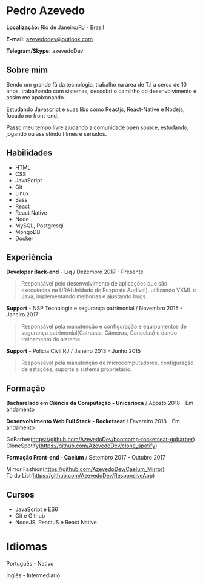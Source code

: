 # Pedro Azevedo

**Localização:** Rio de Janeiro/RJ - Brasil

**E-mail:** azevedodev@outlook.com

**Telegram/Skype:** azevedoDev

## Sobre mim

Sendo um grande fã da tecnologia, trabalho na área de T.I a cerca de
10 anos, trabalhando com sistemas, descobri o caminho do desenvolvimento
e assim me apaixonando.

Estudando Javascript e suas libs como Reactjs, React-Native e Nodejs, focado no front-end.

Passo meu tempo livre ajudando a comunidade open source, estudando, jogando ou assistindo filmes e seriados.

## Habilidades

- HTML
- CSS
- JavaScript
- Git
- Linux
- Sass
- React
- React Native
- Node
- MySQL, Postgresql
- MongoDB
- Docker

## Experiência

**Developer Back-end** - Liq / Dezembro 2017 - Presente

> Responsável pelo desenvolvimento de aplicações que são executadas na URA(Unidade de Resposta Audível), utilizando VXML e Java, implementando melhorias e ajustando bugs.

**Support** - NSP Tecnologia e segurança patrimonial / Novembro 2015 - Janeiro 2017

> Responsável pela manutenção e configuração e equipamentos de segurança patrimonial(Catracas, Câmeras, Cancelas) e dando treinamento do sistema.

**Support** - Polícia Civil RJ / Janeiro 2013 - Junho 2015

> Responsável pela manutenção de microcomputadores, configuração de estações, suporte a sistema proprietário.

## Formação

**Bacharelado em Ciência da Computação - Unicarioca** / Agosto 2018 - Em andamento

**Desenvolvimento Web Full Stack - Rocketseat** / Fevereiro 2018 - Em andamento

GoBarber(https://github.com/AzevedoDev/bootcamp-rocketseat-gobarber)
CloneSpotify(https://github.com/AzevedoDev/clone_spotify)

**Formação Front-end - Caelum** / Setembro 2017 - Outubro 2017

Mirror Fashion(https://github.com/AzevedoDev/Caelum_Mirror)</br>
To do List(https://github.com/AzevedoDev/ResponsiveApp)

## Cursos

- JavaScript e ES6
- Git e Github
- NodeJS, ReactJS e React Native

# Idiomas

Português - Nativo

Inglês - Intermediário
